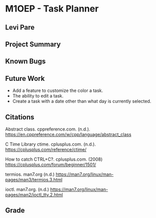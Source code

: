 # M1OEP - Task Planner
## Levi Pare
## Project Summary


## Known Bugs


## Future Work
- Add a feature to customize the color a task.
- The ability to edit a task.
- Create a task with a date other than what day is currently selected.

## Citations
Abstract class. cppreference.com. (n.d.). https://en.cppreference.com/w/cpp/language/abstract_class 

C Time Library ctime. cplusplus.com. (n.d.). https://cplusplus.com/reference/ctime/

How to catch CTRL+C?. cplusplus.com. (2008) https://cplusplus.com/forum/beginner/1501/

termios. man7.org (n.d.) https://man7.org/linux/man-pages/man3/termios.3.html

ioctl. man7.org. (n.d.) https://man7.org/linux/man-pages/man2/ioctl_tty.2.html

## Grade

